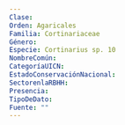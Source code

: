 ```yaml
---
Clase: 
Orden: Agaricales
Familia: Cortinariaceae
Género: 
Especie: Cortinarius sp. 10
NombreComún: 
CategoríaUICN: 
EstadoConservaciónNacional: 
SectorenlaRBHH: 
Presencia: 
TipoDeDato: 
Fuente: ""
---
```

